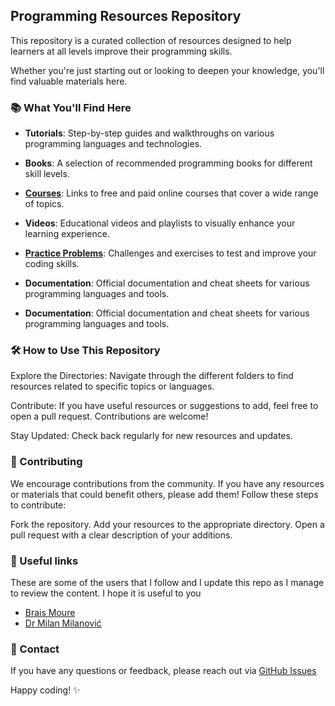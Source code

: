 ## Programming Resources Repository

This repository is a curated collection of resources designed to help learners at all levels improve their programming skills. 

Whether you're just starting out or looking to deepen your knowledge, you'll find valuable materials here.

### 📚 What You'll Find Here

- **Tutorials**: Step-by-step guides and walkthroughs on various programming languages and technologies.

- **Books**: A selection of recommended programming books for different skill levels.

- [**Courses**](./courses/courses.md): Links to free and paid online courses that cover a wide range of topics.

- **Videos**: Educational videos and playlists to visually enhance your learning experience.

- [**Practice Problems**](./challenges/challenges.md): Challenges and exercises to test and improve your coding skills.

- **Documentation**: Official documentation and cheat sheets for various programming languages and tools.

- **Documentation**: Official documentation and cheat sheets for various programming languages and tools.

### 🛠️ How to Use This Repository
Explore the Directories: Navigate through the different folders to find resources related to specific topics or languages.

Contribute: If you have useful resources or suggestions to add, feel free to open a pull request. Contributions are welcome!

Stay Updated: Check back regularly for new resources and updates.

 ### 🌟 Contributing
We encourage contributions from the community. If you have any resources or materials that could benefit others, please add them! Follow these steps to contribute:

Fork the repository.
Add your resources to the appropriate directory.
Open a pull request with a clear description of your additions. 

### 🔗 Useful links
These are some of the users that I follow and I update this repo as I manage to review the content. 
I hope it is useful to you

- [Brais Moure](https://github.com/mouredev)
- [Dr Milan Milanović](https://github.com/milanm)

### 📧 Contact
If you have any questions or feedback, please reach out via [GitHub Issues](https://github.com/gugliio/learning-resources/issues)

Happy coding! ✨



